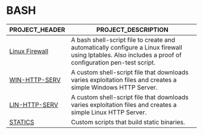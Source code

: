 # BASH

| PROJECT_HEADER | PROJECT_DESCRIPTION |
|----------------|---------------------|
| [Linux Firewall](https://github.com/BroadbentT/Firewall) | A bash shell-script file to create and automatically configure a Linux firewall using Iptables. Also includes a proof of configuration pen-test script. |
| [WIN-HTTP-SERV](https://github.com/BroadbentT/WIN-HTTP-SERVER) | A custom shell-script file that downloads varies exploitation files and creates a simple Windows HTTP Server. |
| [LIN-HTTP-SERV](https://github.com/BroadbentT/LIN-HTTP-SERVER) | A custom shell-script file that downloads varies exploitation files and creates a simple Linux HTTP Server. |
| [STATICS](https://github.com/BroadbentT/STATICS)               | Custom scripts that build static binaries. |

